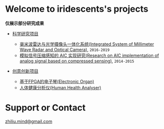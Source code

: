 # Welcome to iridescents's projects

**仅展示部分研究成果**


- [科学研究项目](Research/index.md)
	- [毫米波雷达与光学摄像头一体化系统(Integrated System of Millimeter Wave Radar and Optical Camera)](Research/RadarCamera/index.md), ``2016-2019``
	- [模拟信号压缩感知的 AIC 实现研究(Research on AIC implementation of analog signal based on compressed sensing)](Research/AnalogInformationConverter/index.md), ``2014-2015``

- [创意创新项目](Creative/index.md)
	- [基于FPGA的电子琴(Electronic Organ)](Creative/ElectronicOrgan/index.md)
	- [人体健康分析仪(Human Health Analyser)](Creative/HumanHealthAnalyzer/index.md)




# Support or Contact

zhiliu.mind@gmail.com
